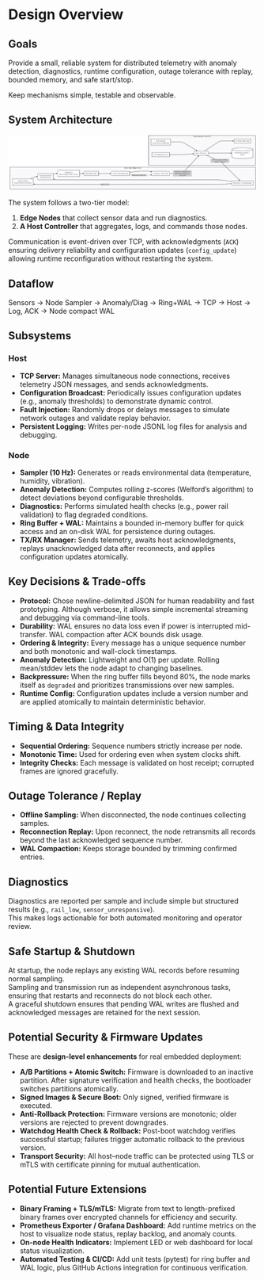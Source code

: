 # Design Overview

## Goals
Provide a small, reliable system for distributed telemetry with anomaly detection, diagnostics, runtime configuration, outage tolerance with replay, bounded memory, and safe start/stop. 

Keep mechanisms simple, testable and observable.

## System Architecture
![System Diagram](system-architecture.png)

The system follows a two-tier model:
1. **Edge Nodes** that collect sensor data and run diagnostics.
2. **A Host Controller** that aggregates, logs, and commands those nodes.

Communication is event-driven over TCP, with acknowledgments (`ACK`) ensuring delivery reliability and configuration updates (`config_update`) allowing runtime reconfiguration without restarting the system.

## Dataflow
Sensors -> Node Sampler -> Anomaly/Diag -> Ring+WAL -> TCP -> Host -> Log, ACK -> Node compact WAL

## Subsystems
### Host
- **TCP Server:** Manages simultaneous node connections, receives telemetry JSON messages, and sends acknowledgments.
- **Configuration Broadcast:** Periodically issues configuration updates (e.g., anomaly thresholds) to demonstrate dynamic control.
- **Fault Injection:** Randomly drops or delays messages to simulate network outages and validate replay behavior.
- **Persistent Logging:** Writes per-node JSONL log files for analysis and debugging.


### Node
- **Sampler (10 Hz):** Generates or reads environmental data (temperature, humidity, vibration).  
- **Anomaly Detection:** Computes rolling z-scores (Welford’s algorithm) to detect deviations beyond configurable thresholds.  
- **Diagnostics:** Performs simulated health checks (e.g., power rail validation) to flag degraded conditions.  
- **Ring Buffer + WAL:** Maintains a bounded in-memory buffer for quick access and an on-disk WAL for persistence during outages.  
- **TX/RX Manager:** Sends telemetry, awaits host acknowledgments, replays unacknowledged data after reconnects, and applies configuration updates atomically.


## Key Decisions & Trade-offs
- **Protocol:** Chose newline-delimited JSON for human readability and fast prototyping. Although verbose, it allows simple incremental streaming and debugging via command-line tools.  
- **Durability:** WAL ensures no data loss even if power is interrupted mid-transfer. WAL compaction after ACK bounds disk usage.  
- **Ordering & Integrity:** Every message has a unique sequence number and both monotonic and wall-clock timestamps.  
- **Anomaly Detection:** Lightweight and O(1) per update. Rolling mean/stddev lets the node adapt to changing baselines.  
- **Backpressure:** When the ring buffer fills beyond 80%, the node marks itself as `degraded` and prioritizes transmissions over new samples.  
- **Runtime Config:** Configuration updates include a version number and are applied atomically to maintain deterministic behavior.


## Timing & Data Integrity
- **Sequential Ordering:** Sequence numbers strictly increase per node.  
- **Monotonic Time:** Used for ordering even when system clocks shift.  
- **Integrity Checks:** Each message is validated on host receipt; corrupted frames are ignored gracefully.


## Outage Tolerance / Replay
- **Offline Sampling:** When disconnected, the node continues collecting samples.  
- **Reconnection Replay:** Upon reconnect, the node retransmits all records beyond the last acknowledged sequence number.  
- **WAL Compaction:** Keeps storage bounded by trimming confirmed entries.

## Diagnostics
Diagnostics are reported per sample and include simple but structured results (e.g., `rail_low`, `sensor_unresponsive`).  
This makes logs actionable for both automated monitoring and operator review.

## Safe Startup & Shutdown
At startup, the node replays any existing WAL records before resuming normal sampling.  
Sampling and transmission run as independent asynchronous tasks, ensuring that restarts and reconnects do not block each other.  
A graceful shutdown ensures that pending WAL writes are flushed and acknowledged messages are retained for the next session.

## Potential Security & Firmware Updates
These are **design-level enhancements** for real embedded deployment:
- **A/B Partitions + Atomic Switch:** Firmware is downloaded to an inactive partition. After signature verification and health checks, the bootloader switches partitions atomically.  
- **Signed Images & Secure Boot:** Only signed, verified firmware is executed.  
- **Anti-Rollback Protection:** Firmware versions are monotonic; older versions are rejected to prevent downgrades.  
- **Watchdog Health Check & Rollback:** Post-boot watchdog verifies successful startup; failures trigger automatic rollback to the previous version.  
- **Transport Security:** All host–node traffic can be protected using TLS or mTLS with certificate pinning for mutual authentication.


## Potential Future Extensions
- **Binary Framing + TLS/mTLS:** Migrate from text to length-prefixed binary frames over encrypted channels for efficiency and security.  
- **Prometheus Exporter / Grafana Dashboard:** Add runtime metrics on the host to visualize node status, replay backlog, and anomaly counts.  
- **On-node Health Indicators:** Implement LED or web dashboard for local status visualization.  
- **Automated Testing & CI/CD:** Add unit tests (pytest) for ring buffer and WAL logic, plus GitHub Actions integration for continuous verification.